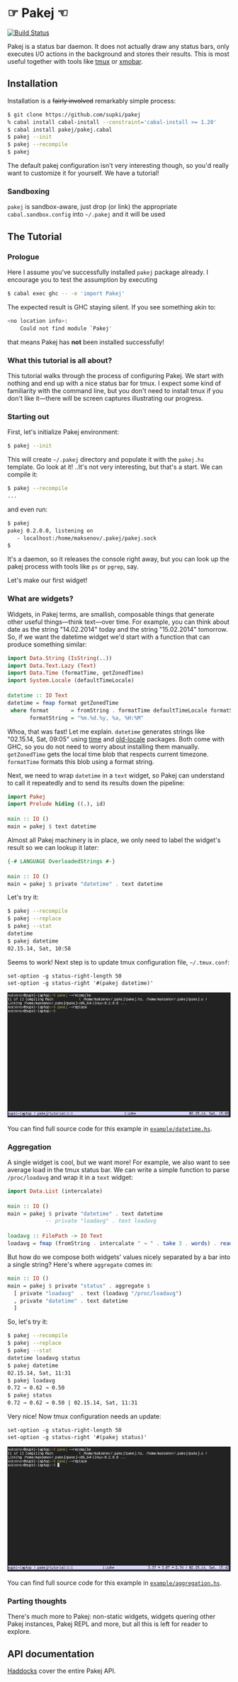 ☞ Pakej ☜
=========
[![Build Status](https://secure.travis-ci.org/supki/pakej.png?branch=master)](https://travis-ci.org/supki/pakej)

Pakej is a status bar daemon. It does not actually draw any status bars, only executes
I/O actions in the background and stores their results. This is most useful together
with tools like [tmux][tmux:homepage] or [xmobar][xmobar:homepage].

Installation
------------

Installation is a ~~fairly involved~~ remarkably simple process:

```sh
$ git clone https://github.com/supki/pakej
% cabal install cabal-install --constraint='cabal-install >= 1.20'
$ cabal install pakej/pakej.cabal
$ pakej --init
$ pakej --recompile
$ pakej
```

The default pakej configuration isn't very interesting though, so you'd really want
to customize it for yourself. We have a tutorial!

### Sandboxing

`pakej` is sandbox-aware, just drop (or link) the appropriate `cabal.sandbox.config`
into `~/.pakej` and it will be used

The Tutorial
------------

### Prologue

Here I assume you've successfully installed `pakej` package already. I encourage you
to test the assumption by executing

```sh
$ cabal exec ghc -- -e 'import Pakej'
```

The expected result is GHC staying silent.  If you see something akin to:

```sh
<no location info>:
    Could not find module `Pakej'
```

that means Pakej has __not__ been installed successfully!

### What this tutorial is all about?

This tutorial walks through the process of configuring Pakej. We start with nothing and
end up with a nice status bar for tmux. I expect some kind of familiarity
with the command line, but you don't need to install tmux if you don't like it—there will
be screen captures illustrating our progress.

### Starting out

First, let's initialize Pakej environment:

```sh
$ pakej --init
```

This will create `~/.pakej` directory and populate it with the `pakej.hs` template.
Go look at it! ..It's not very interesting, but that's a start. We can compile it:

```sh
$ pakej --recompile
...
```

and even run:

```sh
$ pakej
pakej 0.2.0.0, listening on
   - localhost:/home/maksenov/.pakej/pakej.sock
$
```

It's a daemon, so it releases the console right away, but you can look up the
pakej process with tools like `ps` or `pgrep`, say.

Let's make our first widget!

### What are widgets?

Widgets, in Pakej terms, are smallish, composable things that generate other
useful things—think text—over time. For example, you can think about date as the string
"14.02.2014" today and the string "15.02.2014" tomorrow. So, if we want the datetime widget
we'd start with a function that can produce something similar:

```haskell
import Data.String (IsString(..))
import Data.Text.Lazy (Text)
import Data.Time (formatTime, getZonedTime)
import System.Locale (defaultTimeLocale)

datetime :: IO Text
datetime = fmap format getZonedTime
 where format       = fromString . formatTime defaultTimeLocale formatString
       formatString = "%m.%d.%y, %a, %H:%M"
```

Whoa, that was fast! Let me explain. `datetime` generates strings like "02.15.14, Sat, 09:05"
using [time][hackage:time] and [old-locale][hackage:old-locale] packages. Both come with GHC, so you
do not need to worry about installing them manually. `getZonedTime` gets the local time blob
that respects current timezone. `formatTime` formats this blob using a format string.

Next, we need to wrap `datetime` in a `text` widget, so Pakej can understand to call it
repeatedly and to send its results down the pipeline:

```haskell
import Pakej
import Prelude hiding ((.), id)

main :: IO ()
main = pakej $ text datetime
```

Almost all Pakej machinery is in place, we only need to label the widget's
result so we can lookup it later:

```haskell
{-# LANGUAGE OverloadedStrings #-}

main :: IO ()
main = pakej $ private "datetime" . text datetime
```

Let's try it:

```sh
$ pakej --recompile
$ pakej --replace
$ pakej --stat
datetime
$ pakej datetime
02.15.14, Sat, 10:58
```

Seems to work! Next step is to update tmux configuration file, `~/.tmux.conf`:

```
set-option -g status-right-length 50
set-option -g status-right '#(pakej datetime)'
```

![Yay!](asset/datetime.png)

You can find full source code for this example in [`example/datetime.hs`](example/datetime.hs).

### Aggregation

A single widget is cool, but we want more! For example, we also want to see average
load in the tmux status bar. We can write a simple function to parse `/proc/loadavg`
and wrap it in a `text` widget:

```haskell
import Data.List (intercalate)

main :: IO ()
main = pakej $ private "datetime" . text datetime
            -- private "loadavg" . text loadavg

loadavg :: FilePath -> IO Text
loadavg = fmap (fromString . intercalate " → " . take 3 . words) . readFile
```

But how do we compose both widgets' values nicely separated by a bar into a single string?
Here's where `aggregate` comes in:

```haskell
main :: IO ()
main = pakej $ private "status" . aggregate $
  [ private "loadavg"  . text (loadavg "/proc/loadavg")
  , private "datetime" . text datetime
  ]
```

So, let's try it:

```sh
$ pakej --recompile
$ pakej --replace
$ pakej --stat
datetime loadavg status
$ pakej datetime
02.15.14, Sat, 11:31
$ pakej loadavg
0.72 → 0.62 → 0.50
$ pakej status
0.72 → 0.62 → 0.50 | 02.15.14, Sat, 11:31
```

Very nice! Now tmux configuration needs an update:

```
set-option -g status-right-length 50
set-option -g status-right '#(pakej status)'
```

![Hoorah!](asset/aggregation.png)

You can find full source code for this example in [`example/aggregation.hs`](example/aggregation.hs).

### Parting thoughts

There's much more to Pakej: non-static widgets, widgets quering other Pakej instances,
Pakej REPL and more, but all this is left for reader to explore.

API documentation
-----------------

[Haddocks][pakej:haddocks] cover the entire Pakej API.

  [tmux:homepage]: http://tmux.sourceforge.net/
  [xmobar:homepage]: http://projects.haskell.org/xmobar
  [hackage:time]: https://hackage.haskell.org/package/time
  [hackage:old-locale]: https://hackage.haskell.org/package/old-locale
  [pakej:haddocks]: http://supki.github.io/pakej/
